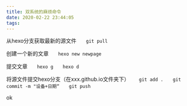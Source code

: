 ```yaml
---
title: 双系统的麻烦命令
date: 2020-02-22 23:44:05
tags:
---
```


从hexo分支获取最新的源文件
`	git pull`

创建一个新的文章 
`	hexo new newpage`

提交文章 
`	hexo g`
`	hexo d`

将源文件提交hexo分支（在xxx.github.io文件夹下）
`	git add .`
`	git commit -m "设备+日期“`
`	git push`


ok

